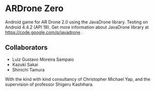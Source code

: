 ARDrone Zero
================

Android game for AR Drone 2.0 using the JavaDrone library. Testing on Android 4.4.2 (API 19).
Get more information about JavaDrone library at https://code.google.com/p/javadrone .

## Collaborators

- Luiz Gustavo Moreira Sampaio
- Kazuki Sakai
- Shinichi Tamura 

With the kind with kind consultancy of Christopher Michael Yap, and the supervision of professor Shigeru Kashihara.
